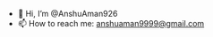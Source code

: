 - 👋 Hi, I’m @AnshuAman926
- 📫 How to reach me: anshuaman9999@gmail.com

<!---
AnshuAman926/AnshuAman926 is a ✨ special ✨ repository because its `README.md` (this file) appears on your GitHub profile.
You can click the Preview link to take a look at your changes.
--->
